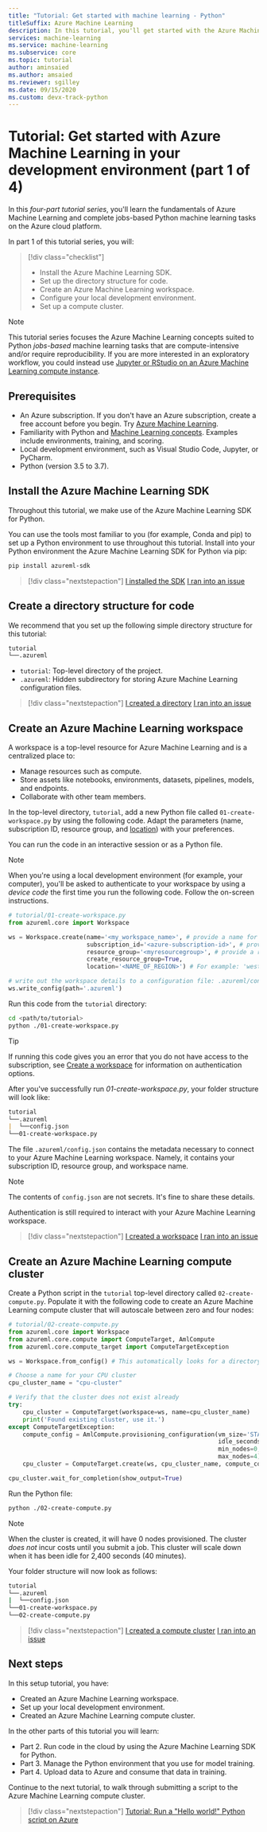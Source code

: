 ```yaml
---
title: "Tutorial: Get started with machine learning - Python"
titleSuffix: Azure Machine Learning 
description: In this tutorial, you'll get started with the Azure Machine Learning SDK for Python running in your personal development environment.
services: machine-learning
ms.service: machine-learning
ms.subservice: core
ms.topic: tutorial
author: aminsaied
ms.author: amsaied
ms.reviewer: sgilley
ms.date: 09/15/2020
ms.custom: devx-track-python
---
```


# Tutorial: Get started with Azure Machine Learning in your development environment (part 1 of 4)

In this *four-part tutorial series*, you'll learn the fundamentals of Azure Machine Learning and complete jobs-based Python machine learning tasks on the Azure cloud platform. 

In part 1 of this tutorial series, you will:

> [!div class="checklist"]
> * Install the Azure Machine Learning SDK.
> * Set up the directory structure for code.
> * Create an Azure Machine Learning workspace.
> * Configure your local development environment.
> * Set up a compute cluster.

> [!NOTE]
> This tutorial series focuses the Azure Machine Learning concepts suited to Python *jobs-based* machine learning tasks that are compute-intensive and/or require reproducibility. If you are more interested in an exploratory workflow, you could instead use [Jupyter or RStudio on an Azure Machine Learning compute instance](tutorial-1st-experiment-sdk-setup.md).

## Prerequisites

- An Azure subscription. If you don't have an Azure subscription, create a free account before you begin. Try [Azure Machine Learning](https://aka.ms/AMLFree).
- Familiarity with Python and [Machine Learning concepts](concept-azure-machine-learning-architecture.md). Examples include environments, training, and scoring.
- Local development environment, such as Visual Studio Code, Jupyter, or PyCharm.
- Python (version 3.5 to 3.7).


## Install the Azure Machine Learning SDK

Throughout this tutorial, we make use of the Azure Machine Learning SDK for Python.

You can use the tools most familiar to you (for example, Conda and pip) to set up a Python environment to use throughout this tutorial. Install into your Python environment the Azure Machine Learning SDK for Python via pip:

```bash
pip install azureml-sdk
```

> [!div class="nextstepaction"]
> [I installed the SDK](?success=install-sdk#dir) [I ran into an issue](https://www.research.net/r/7C8Z3DN)

## <a name="dir"></a>Create a directory structure for code
We recommend that you set up the following simple directory structure for this tutorial:

```markdown
tutorial
└──.azureml
```

- `tutorial`: Top-level directory of the project.
- `.azureml`: Hidden subdirectory for storing Azure Machine Learning configuration files.


> [!div class="nextstepaction"]
> [I created a directory](?success=create-dir#workspace) [I ran into an issue](https://www.research.net/r/7C8Z3DN)

## <a name="workspace"></a>Create an Azure Machine Learning workspace

A workspace is a top-level resource for Azure Machine Learning and is a centralized place to:

- Manage resources such as compute.
- Store assets like notebooks, environments, datasets, pipelines, models, and endpoints.
- Collaborate with other team members.

In the top-level directory, `tutorial`, add a new Python file called `01-create-workspace.py` by using the following code. Adapt the parameters (name, subscription ID, resource group, and [location](https://azure.microsoft.com/global-infrastructure/services/?products=machine-learning-service)) with your preferences.

You can run the code in an interactive session or as a Python file.

>[!NOTE]
> When you're using a local development environment (for example, your computer), you'll be asked to authenticate to your workspace by using a *device code* the first time you run the following code. Follow the on-screen instructions.

```python
# tutorial/01-create-workspace.py
from azureml.core import Workspace

ws = Workspace.create(name='<my_workspace_name>', # provide a name for your workspace
                      subscription_id='<azure-subscription-id>', # provide your subscription ID
                      resource_group='<myresourcegroup>', # provide a resource group name
                      create_resource_group=True,
                      location='<NAME_OF_REGION>') # For example: 'westeurope' or 'eastus2' or 'westus2' or 'southeastasia'.

# write out the workspace details to a configuration file: .azureml/config.json
ws.write_config(path='.azureml')
```

Run this code from the `tutorial` directory:

```bash
cd <path/to/tutorial>
python ./01-create-workspace.py
```

> [!TIP]
> If running this code gives you an error that you do not have access to the subscription, see [Create a workspace](how-to-manage-workspace.md?tab=python#create-multi-tenant) for information on authentication options.


After you've successfully run *01-create-workspace.py*, your folder structure will look like:

```markdown
tutorial
└──.azureml
|  └──config.json
└──01-create-workspace.py
```

The file `.azureml/config.json` contains the metadata necessary to connect to your Azure Machine Learning
workspace. Namely, it contains your subscription ID, resource group, and workspace name. 

> [!NOTE]
> The contents of `config.json` are not secrets. It's fine to share these details.
>
> Authentication is still required to interact with your Azure Machine Learning workspace.

> [!div class="nextstepaction"]
> [I created a workspace](?success=create-workspace#cluster) [I ran into an issue](https://www.research.net/r/7C8Z3DN)

## <a name="cluster"></a> Create an Azure Machine Learning compute cluster

Create a Python script in the `tutorial` top-level directory called `02-create-compute.py`. Populate it with the following code to create an Azure Machine Learning compute cluster that will autoscale between zero and four nodes:

```python
# tutorial/02-create-compute.py
from azureml.core import Workspace
from azureml.core.compute import ComputeTarget, AmlCompute
from azureml.core.compute_target import ComputeTargetException

ws = Workspace.from_config() # This automatically looks for a directory .azureml

# Choose a name for your CPU cluster
cpu_cluster_name = "cpu-cluster"

# Verify that the cluster does not exist already
try:
    cpu_cluster = ComputeTarget(workspace=ws, name=cpu_cluster_name)
    print('Found existing cluster, use it.')
except ComputeTargetException:
    compute_config = AmlCompute.provisioning_configuration(vm_size='STANDARD_D2_V2',
                                                           idle_seconds_before_scaledown=2400,
                                                           min_nodes=0,
                                                           max_nodes=4)
    cpu_cluster = ComputeTarget.create(ws, cpu_cluster_name, compute_config)

cpu_cluster.wait_for_completion(show_output=True)
```

Run the Python file:

```bash
python ./02-create-compute.py
```


> [!NOTE]
> When the cluster is created, it will have 0 nodes provisioned. The cluster *does not* incur costs until you submit a job. This cluster will scale down when it has been idle for 2,400 seconds (40 minutes).

Your folder structure will now look as follows:

```bash
tutorial
└──.azureml
|  └──config.json
└──01-create-workspace.py
└──02-create-compute.py
```

> [!div class="nextstepaction"]
> [I created a compute cluster](?success=create-compute-cluster#next-steps) [I ran into an issue](https://www.research.net/r/7C8Z3DN)

## Next steps

In this setup tutorial, you have:

- Created an Azure Machine Learning workspace.
- Set up your local development environment.
- Created an Azure Machine Learning compute cluster.

In the other parts of this tutorial you will learn:

* Part 2. Run code in the cloud by using the Azure Machine Learning SDK for Python.
* Part 3. Manage the Python environment that you use for model training.
* Part 4. Upload data to Azure and consume that data in training.

Continue to the next tutorial, to walk through submitting a script to the Azure Machine Learning compute cluster.

> [!div class="nextstepaction"]
> [Tutorial: Run a "Hello world!" Python script on Azure](tutorial-1st-experiment-hello-world.md)
